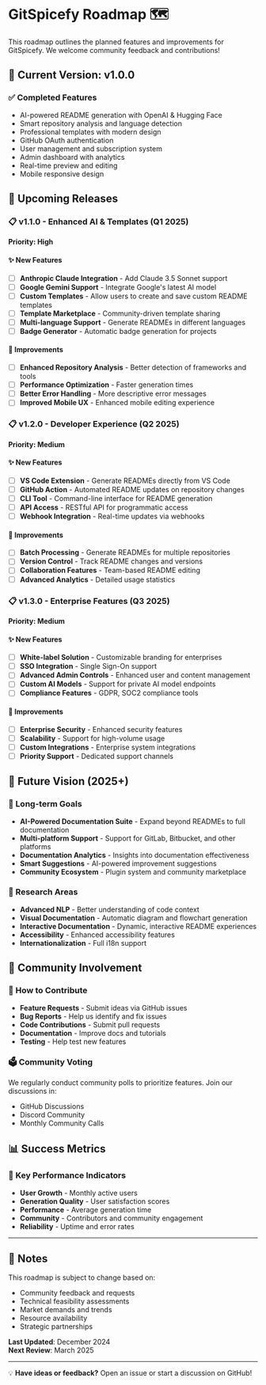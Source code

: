 # GitSpicefy Roadmap 🗺️

This roadmap outlines the planned features and improvements for GitSpicefy. We welcome community feedback and contributions!

## 🎯 Current Version: v1.0.0

### ✅ Completed Features
- AI-powered README generation with OpenAI & Hugging Face
- Smart repository analysis and language detection
- Professional templates with modern design
- GitHub OAuth authentication
- User management and subscription system
- Admin dashboard with analytics
- Real-time preview and editing
- Mobile responsive design

## 🚀 Upcoming Releases

### 📋 v1.1.0 - Enhanced AI & Templates (Q1 2025)
**Priority: High**

#### ✨ New Features
- [ ] **Anthropic Claude Integration** - Add Claude 3.5 Sonnet support
- [ ] **Google Gemini Support** - Integrate Google's latest AI model
- [ ] **Custom Templates** - Allow users to create and save custom README templates
- [ ] **Template Marketplace** - Community-driven template sharing
- [ ] **Multi-language Support** - Generate READMEs in different languages
- [ ] **Badge Generator** - Automatic badge generation for projects

#### 🔧 Improvements
- [ ] **Enhanced Repository Analysis** - Better detection of frameworks and tools
- [ ] **Performance Optimization** - Faster generation times
- [ ] **Better Error Handling** - More descriptive error messages
- [ ] **Improved Mobile UX** - Enhanced mobile editing experience

### 📋 v1.2.0 - Developer Experience (Q2 2025)
**Priority: Medium**

#### ✨ New Features
- [ ] **VS Code Extension** - Generate READMEs directly from VS Code
- [ ] **GitHub Action** - Automated README updates on repository changes
- [ ] **CLI Tool** - Command-line interface for README generation
- [ ] **API Access** - RESTful API for programmatic access
- [ ] **Webhook Integration** - Real-time updates via webhooks

#### 🔧 Improvements
- [ ] **Batch Processing** - Generate READMEs for multiple repositories
- [ ] **Version Control** - Track README changes and versions
- [ ] **Collaboration Features** - Team-based README editing
- [ ] **Advanced Analytics** - Detailed usage statistics

### 📋 v1.3.0 - Enterprise Features (Q3 2025)
**Priority: Medium**

#### ✨ New Features
- [ ] **White-label Solution** - Customizable branding for enterprises
- [ ] **SSO Integration** - Single Sign-On support
- [ ] **Advanced Admin Controls** - Enhanced user and content management
- [ ] **Custom AI Models** - Support for private AI model endpoints
- [ ] **Compliance Features** - GDPR, SOC2 compliance tools

#### 🔧 Improvements
- [ ] **Enterprise Security** - Enhanced security features
- [ ] **Scalability** - Support for high-volume usage
- [ ] **Custom Integrations** - Enterprise system integrations
- [ ] **Priority Support** - Dedicated support channels

## 🔮 Future Vision (2025+)

### 🌟 Long-term Goals
- **AI-Powered Documentation Suite** - Expand beyond READMEs to full documentation
- **Multi-platform Support** - Support for GitLab, Bitbucket, and other platforms
- **Documentation Analytics** - Insights into documentation effectiveness
- **Smart Suggestions** - AI-powered improvement suggestions
- **Community Ecosystem** - Plugin system and community marketplace

### 🎯 Research Areas
- **Advanced NLP** - Better understanding of code context
- **Visual Documentation** - Automatic diagram and flowchart generation
- **Interactive Documentation** - Dynamic, interactive README experiences
- **Accessibility** - Enhanced accessibility features
- **Internationalization** - Full i18n support

## 🤝 Community Involvement

### 📢 How to Contribute
- **Feature Requests** - Submit ideas via GitHub issues
- **Bug Reports** - Help us identify and fix issues
- **Code Contributions** - Submit pull requests
- **Documentation** - Improve docs and tutorials
- **Testing** - Help test new features

### 🗳️ Community Voting
We regularly conduct community polls to prioritize features. Join our discussions in:
- GitHub Discussions
- Discord Community
- Monthly Community Calls

## 📊 Success Metrics

### 🎯 Key Performance Indicators
- **User Growth** - Monthly active users
- **Generation Quality** - User satisfaction scores
- **Performance** - Average generation time
- **Community** - Contributors and community engagement
- **Reliability** - Uptime and error rates

---

## 📝 Notes

This roadmap is subject to change based on:
- Community feedback and requests
- Technical feasibility assessments
- Market demands and trends
- Resource availability
- Strategic partnerships

**Last Updated**: December 2024  
**Next Review**: March 2025

---

💡 **Have ideas or feedback?** Open an issue or start a discussion on GitHub!
